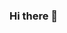 ### Hi there 👋

<!--
**linkqw/linkqw** is a ✨ _special_ ✨ repository because its `README.md` (this file) appears on your GitHub profile.

Here are some ideas to get you started:

- 🌱 I’m currently learning React.js
- 📫 How to reach me: https://t.me/linkinqwerty
-->
